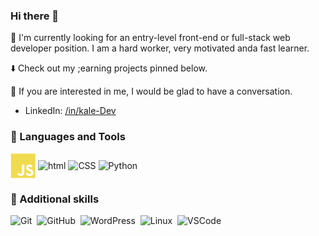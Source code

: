 ### Hi there 👋


🔭 I'm currently looking for an entry-level front-end or full-stack web developer position. I am a hard worker, very motivated anda fast learner. 


⬇️ Check out my ;earning projects pinned below. 

💬 If you are interested in me, I would be glad to have a conversation.

- LinkedIn: <a href="https://linkedin.com/in/artisdev" target=_blank>/in/kale-Dev</a>


### 🧰 Languages and Tools


<div>
   <img align="center" alt="JS" heigth="30" width="40" src="https://raw.githubusercontent.com/devicons/devicon/master/icons/javascript/javascript-plain.svg">
   <img align="center" alt="html" heigth="30" width="40" src="https://cdn.jsdelivr.net/gh/devicons/devicon/icons/html5/html5-original.svg">
   <img align="center" alt="CSS" heigth="30" width="40" src="https://cdn.jsdelivr.net/gh/devicons/devicon/icons/css3/css3-original.svg">
   <img align="center" alt="Python" heigth="30" width="40" src="https://cdn.jsdelivr.net/gh/devicons/devicon/icons/python/python-original.svg">
  
</div>


### 🔧 Additional skills



<div>
    <img src="https://img.shields.io/badge/GIT-E44C30?style=for-the-badge&logo=git&logoColor=white" title="Git" alt="Git"/>&nbsp;
  <img src="https://img.shields.io/badge/GitHub-100000?style=for-the-badge&logo=github&logoColor=white"  title="GitHub" alt="GitHub"/>&nbsp;
    <img src="https://img.shields.io/badge/WordPress-%23117AC9.svg?style=for-the-badge&logo=WordPress&logoColor=white" title="WordPress" alt="WordPress"/>&nbsp;
   <img src="https://img.shields.io/badge/Linux-FCC624?style=for-the-badge&logo=linux&logoColor=black" title="Linux" alt="Linux"/>&nbsp;
   <img src="https://img.shields.io/badge/Visual_Studio_Code-0078D4?style=for-the-badge&logo=visual%20studio%20code&logoColor=white" title="VSCode" alt="VSCode"/>&nbsp;
   
</div>



